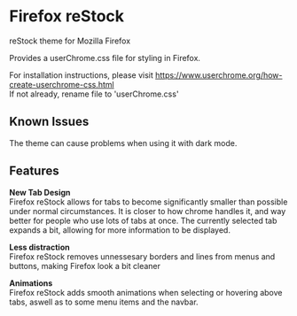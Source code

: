 # Firefox reStock
reStock theme for Mozilla Firefox

Provides a userChrome.css file for styling in Firefox.

For installation instructions, please visit https://www.userchrome.org/how-create-userchrome-css.html <br>
If not already, rename file to 'userChrome.css'


## Known Issues
The theme can cause problems when using it with dark mode.


## Features
**New Tab Design** <br>
Firefox reStock allows for tabs to become significantly smaller than possible under normal circumstances. It is closer to how chrome handles it, and way better for people who use lots of tabs at once.
The currently selected tab expands a bit, allowing for more information to be displayed.

**Less distraction** <br>
Firefox reStock removes unnessesary borders and lines from menus and buttons, making Firefox look a bit cleaner

**Animations** <br>
Firefox reStock adds smooth animations when selecting or hovering above tabs, aswell as to some menu items and the navbar.

